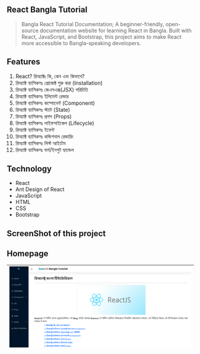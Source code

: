 ## React Bangla Tutorial
<blockquote><p>Bangla React Tutorial Documentation; A beginner-friendly, open-source documentation website for learning React in Bangla. Built with React, JavaScript, and Bootstrap, this project aims to make React more accessible to Bangla-speaking developers.</p></blockquote>


## Features 
<ol>
  <li>React? রিঅ্যাক্টঃ কি, কেন এবং কিভাবে?</li>
  <li>রিঅ্যাক্ট ব্যাসিকসঃ প্রোজেক্ট শুরু করা (Installation)</li>
  <li>রিঅ্যাক্ট ব্যাসিকসঃ জেএসএক্স(JSX) পরিচিতি</li>
  <li>রিঅ্যাক্ট ব্যাসিকসঃ ইলিমেন্ট রেন্ডার</li>
  <li>রিঅ্যাক্ট ব্যাসিকসঃ কম্পোনেন্ট (Component)</li>
  <li>রিঅ্যাক্ট ব্যাসিকসঃ স্ট্যাট (State)</li>
  <li>রিঅ্যাক্ট ব্যাসিকসঃ প্রপস (Props)</li>
  <li>রিঅ্যাক্ট ব্যাসিকসঃ লাইফসাইকেল (Lifecycle)</li>
  <li>রিঅ্যাক্ট ব্যাসিকসঃ ইভেন্ট</li>
  <li>রিঅ্যাক্ট ব্যাসিকসঃ কন্ডিশনাল রেন্ডারিং</li>
  <li>রিঅ্যাক্ট ব্যাসিকসঃ লিস্ট আইটেম</li>
  <li>রিঅ্যাক্ট ব্যাসিকসঃ ফর্ম/ইনপুট হ্যান্ডেল</li>
</ol>


## Technology
<ul>
    <li>React</li>
    <li>Ant Design of React</li>
    <li>JavaScript</li>
    <li>HTML</li>
    <li>CSS</li>
    <li>Bootstrap</li>
</ul>

## ScreenShot of this project
## Homepage
<table>
    <thead>
        <tr>
            <th>
                <img src="src/project_ss/ss1.png" alt="homepage">
            </th>
        </tr>
    </thead>
</table>
